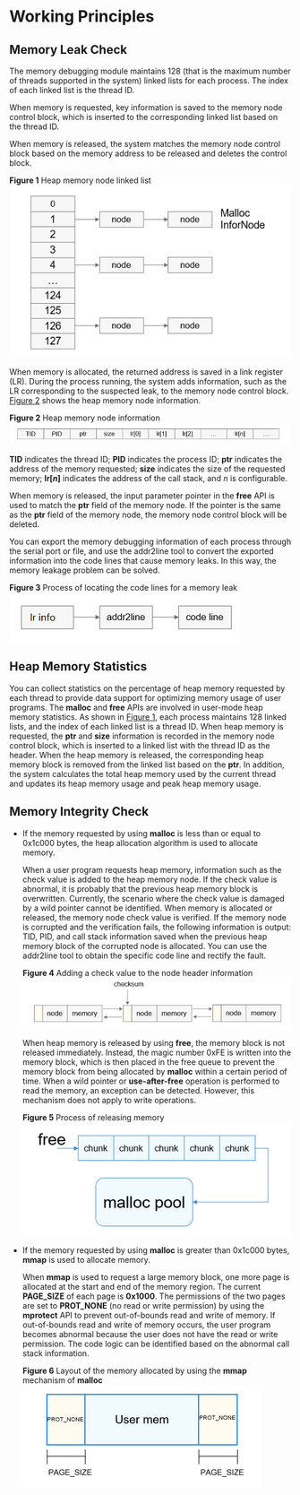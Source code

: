 # Working Principles<a name="EN-US_TOPIC_0000001166037675"></a>

## Memory Leak Check<a name="section142061581018"></a>

The memory debugging module maintains 128 \(that is the maximum number of threads supported in the system\) linked lists for each process. The index of each linked list is the thread ID.

When memory is requested, key information is saved to the memory node control block, which is inserted to the corresponding linked list based on the thread ID.

When memory is released, the system matches the memory node control block based on the memory address to be released and deletes the control block.

**Figure  1**  Heap memory node linked list<a name="fig4294145810543"></a>  
![](figure/heap-memory-node-linked-list.png "heap-memory-node-linked-list")

When memory is allocated, the returned address is saved in a link register \(LR\). During the process running, the system adds information, such as the LR corresponding to the suspected leak, to the memory node control block.  [Figure 2](#fig716011269106)  shows the heap memory node information.

**Figure  2**  Heap memory node information<a name="fig716011269106"></a>  
![](figure/heap-memory-node-information.png "heap-memory-node-information")

**TID**  indicates the thread ID;  **PID**  indicates the process ID;  **ptr**  indicates the address of the memory requested;  **size**  indicates the size of the requested memory;  **lr\[_n_\]**  indicates the address of the call stack, and  _n_  is configurable.

When memory is released, the input parameter pointer in the  **free**  API is used to match the  **ptr**  field of the memory node. If the pointer is the same as the  **ptr**  field of the memory node, the memory node control block will be deleted.

You can export the memory debugging information of each process through the serial port or file, and use the addr2line tool to convert the exported information into the code lines that cause memory leaks. In this way, the memory leakage problem can be solved.

**Figure  3**  Process of locating the code lines for a memory leak<a name="fig1562884220111"></a>  
![](figure/process-of-locating-the-code-lines-for-a-memory-leak.png "process-of-locating-the-code-lines-for-a-memory-leak")

## Heap Memory Statistics<a name="section136902041337"></a>

You can collect statistics on the percentage of heap memory requested by each thread to provide data support for optimizing memory usage of user programs. The  **malloc**  and  **free**  APIs are involved in user-mode heap memory statistics. As shown in  [Figure 1](#fig4294145810543), each process maintains 128 linked lists, and the index of each linked list is a thread ID. When heap memory is requested, the  **ptr**  and  **size**  information is recorded in the memory node control block, which is inserted to a linked list with the thread ID as the header. When the heap memory is released, the corresponding heap memory block is removed from the linked list based on the  **ptr**. In addition, the system calculates the total heap memory used by the current thread and updates its heap memory usage and peak heap memory usage.

## Memory Integrity Check<a name="section196491231761"></a>

-   If the memory requested by using  **malloc**  is less than or equal to 0x1c000 bytes, the heap allocation algorithm is used to allocate memory.

    When a user program requests heap memory, information such as the check value is added to the heap memory node. If the check value is abnormal, it is probably that the previous heap memory block is overwritten. Currently, the scenario where the check value is damaged by a wild pointer cannot be identified. When memory is allocated or released, the memory node check value is verified. If the memory node is corrupted and the verification fails, the following information is output: TID, PID, and call stack information saved when the previous heap memory block of the corrupted node is allocated. You can use the addr2line tool to obtain the specific code line and rectify the fault.

    **Figure  4**  Adding a check value to the node header information<a name="fig2912164881817"></a>  
    ![](figure/adding-a-check-value-to-the-node-header-information.png "adding-a-check-value-to-the-node-header-information")

    When heap memory is released by using  **free**, the memory block is not released immediately. Instead, the magic number 0xFE is written into the memory block, which is then placed in the free queue to prevent the memory block from being allocated by  **malloc**  within a certain period of time. When a wild pointer or  **use-after-free**  operation is performed to read the memory, an exception can be detected. However, this mechanism does not apply to write operations.

    **Figure  5**  Process of releasing memory<a name="fig3593750101916"></a>  
    ![](figure/process-of-releasing-memory.png "process-of-releasing-memory")


-   If the memory requested by using  **malloc**  is greater than 0x1c000 bytes,  **mmap**  is used to allocate memory.

    When  **mmap**  is used to request a large memory block, one more page is allocated at the start and end of the memory region. The current  **PAGE\_SIZE**  of each page is  **0x1000**. The permissions of the two pages are set to  **PROT\_NONE**  \(no read or write permission\) by using the  **mprotect**  API to prevent out-of-bounds read and write of memory. If out-of-bounds read and write of memory occurs, the user program becomes abnormal because the user does not have the read or write permission. The code logic can be identified based on the abnormal call stack information.

    **Figure  6**  Layout of the memory allocated by using the  **mmap**  mechanism of  **malloc**<a name="fig4150122342016"></a>  
    ![](figure/layout-of-the-memory-allocated-by-using-the-mmap-mechanism-of-malloc.png "layout-of-the-memory-allocated-by-using-the-mmap-mechanism-of-malloc")


